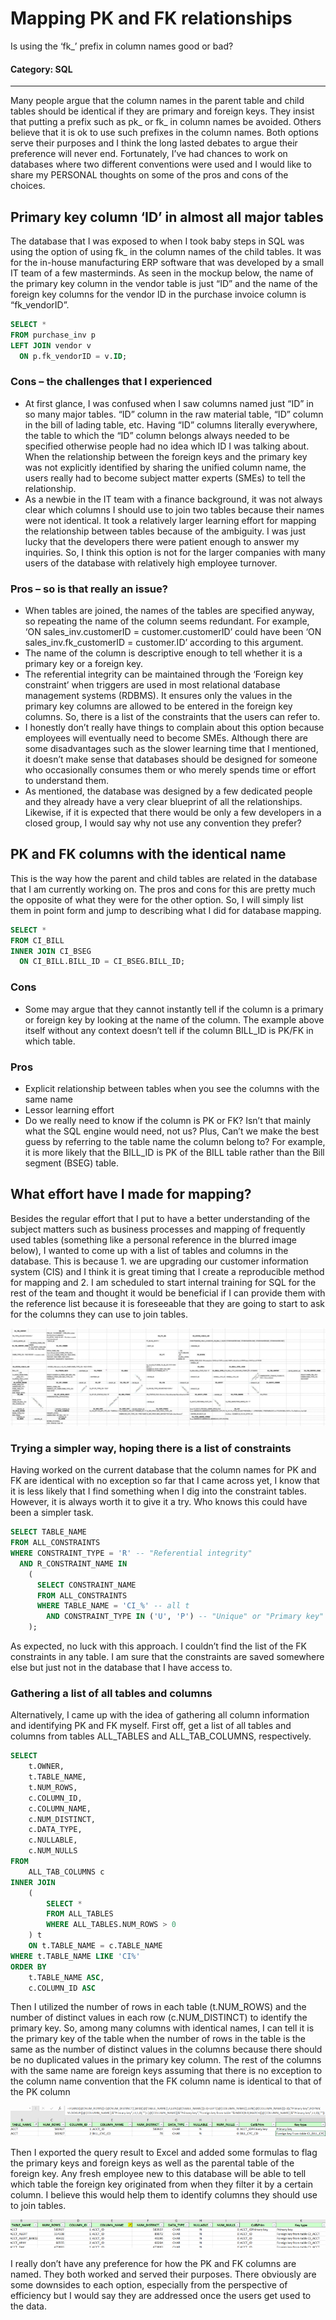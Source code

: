 # Mapping PK and FK relationships

Is using the ‘fk_’ prefix in column names good or bad?

#### Category: SQL

---

Many people argue that the column names in the parent table and child tables should be identical if they are primary and foreign keys. They insist that putting a prefix such as pk_ or fk_ in column names be avoided. Others believe that it is ok to use such prefixes in the column names. Both options serve their purposes and I think the long lasted debates to argue their preference will never end. Fortunately, I’ve had chances to work on databases where two different conventions were used and I would like to share my PERSONAL thoughts on some of the pros and cons of the choices.

## Primary key column ‘ID’ in almost all major tables

The database that I was exposed to when I took baby steps in SQL was using the option of using fk_ in the column names of the child tables. It was for the in-house manufacturing ERP software that was developed by a small IT team of a few masterminds. As seen in the mockup below, the name of the primary key column in the vendor table is just “ID” and the name of the foreign key columns for the vendor ID in the purchase invoice column is “fk_vendorID”.

```SQL
SELECT * 
FROM purchase_inv p
LEFT JOIN vendor v
  ON p.fk_vendorID = v.ID;
```

### Cons – the challenges that I experienced

- At first glance, I was confused when I saw columns named just “ID” in so many major tables. “ID” column in the raw material table, “ID” column in the bill of lading table, etc. Having “ID” columns literally everywhere, the table to which the “ID” column belongs always needed to be specified otherwise people had no idea which ID I was talking about. When the relationship between the foreign keys and the primary key was not explicitly identified by sharing the unified column name, the users really had to become subject matter experts (SMEs) to tell the relationship.
- As a newbie in the IT team with a finance background, it was not always clear which columns I should use to join two tables because their names were not identical. It took a relatively larger learning effort for mapping the relationship between tables because of the ambiguity. I was just lucky that the developers there were patient enough to answer my inquiries. So, I think this option is not for the larger companies with many users of the database with relatively high employee turnover.

### Pros – so is that really an issue?

- When tables are joined, the names of the tables are specified anyway, so repeating the name of the column seems redundant. For example, ‘ON sales_inv.customerID = customer.customerID’ could have been ‘ON sales_inv.fk_customerID = customer.ID’ according to this argument.
- The name of the column is descriptive enough to tell whether it is a primary key or a foreign key.
- The referential integrity can be maintained through the ‘Foreign key constraint’ when triggers are used in most relational database management systems (RDBMS). It ensures only the values in the primary key columns are allowed to be entered in the foreign key columns. So, there is a list of the constraints that the users can refer to.
- I honestly don’t really have things to complain about this option because employees will eventually need to become SMEs. Although there are some disadvantages such as the slower learning time that I mentioned, it doesn’t make sense that databases should be designed for someone who occasionally consumes them or who merely spends time or effort to understand them.
- As mentioned, the database was designed by a few dedicated people and they already have a very clear blueprint of all the relationships. Likewise, if it is expected that there would be only a few developers in a closed group, I would say why not use any convention they prefer?

## PK and FK columns with the identical name

This is the way how the parent and child tables are related in the database that I am currently working on. The pros and cons for this are pretty much the opposite of what they were for the other option. So, I will simply list them in point form and jump to describing what I did for database mapping.

```SQL
SELECT *
FROM CI_BILL
INNER JOIN CI_BSEG
  ON CI_BILL.BILL_ID = CI_BSEG.BILL_ID;
```

### Cons

- Some may argue that they cannot instantly tell if the column is a primary or foreign key by looking at the name of the column. The example above itself without any context doesn’t tell if the column BILL_ID is PK/FK in which table.

### Pros

- Explicit relationship between tables when you see the columns with the same name
- Lessor learning effort
- Do we really need to know if the column is PK or FK? Isn’t that mainly what the SQL engine would need, not us? Plus, Can’t we make the best guess by referring to the table name the column belong to? For example, it is more likely that the BILL_ID is PK of the BILL table rather than the Bill segment (BSEG) table.

## What effort have I made for mapping?

Besides the regular effort that I put to have a better understanding of the subject matters such as business processes and mapping of frequently used tables (something like a personal reference in the blurred image below), I wanted to come up with a list of tables and columns in the database. This is because 1. we are upgrading our customer information system (CIS) and I think it is great timing that I create a reproducible method for mapping and 2. I am scheduled to start internal training for SQL for the rest of the team and thought it would be beneficial if I can provide them with the reference list because it is foreseeable that they are going to start to ask for the columns they can use to join tables.

![mapping](/images/mapping.png)

### Trying a simpler way, hoping there is a list of constraints

Having worked on the current database that the column names for PK and FK are identical with no exception so far that I came across yet, I know that it is less likely that I find something when I dig into the constraint tables. However, it is always worth it to give it a try. Who knows this could have been a simpler task.

```SQL
SELECT TABLE_NAME
FROM ALL_CONSTRAINTS
WHERE CONSTRAINT_TYPE = 'R' -- "Referential integrity"
  AND R_CONSTRAINT_NAME IN
    (
      SELECT CONSTRAINT_NAME
      FROM ALL_CONSTRAINTS
      WHERE TABLE_NAME = 'CI_%' -- all t
        AND CONSTRAINT_TYPE IN ('U', 'P') -- "Unique" or "Primary key"
    );
```

As expected, no luck with this approach. I couldn’t find the list of the FK constraints in any table. I am sure that the constraints are saved somewhere else but just not in the database that I have access to.

### Gathering a list of all tables and columns

Alternatively, I came up with the idea of gathering all column information and identifying PK and FK myself. First off, get a list of all tables and columns from tables ALL_TABLES and ALL_TAB_COLUMNS, respectively.

```SQL
SELECT
    t.OWNER,
    t.TABLE_NAME,
    t.NUM_ROWS,
    c.COLUMN_ID,
    c.COLUMN_NAME,
    c.NUM_DISTINCT,
    c.DATA_TYPE,
    c.NULLABLE,
    c.NUM_NULLS
FROM
    ALL_TAB_COLUMNS c
INNER JOIN
    (
        SELECT *
        FROM ALL_TABLES
        WHERE ALL_TABLES.NUM_ROWS > 0
    ) t
    ON t.TABLE_NAME = c.TABLE_NAME
WHERE t.TABLE_NAME LIKE 'CI%'
ORDER BY
    t.TABLE_NAME ASC,
    c.COLUMN_ID ASC
```

Then I utilized the number of rows in each table (t.NUM_ROWS) and the number of distinct values in each row (c.NUM_DISTINCT) to identify the primary key. So, among many columns with identical names, I can tell it is the primary key of the table when the number of rows in the table is the same as the number of distinct values in the columns because there should be no duplicated values in the primary key column. The rest of the columns with the same name are foreign keys assuming that there is no exception to the column name convention that the FK column name is identical to that of the PK column

![PK-FK-formula](/images/PK-FK-formula.png)

Then I exported the query result to Excel and added some formulas to flag the primary keys and foreign keys as well as the parental table of the foreign key. Any fresh employee new to this database will be able to tell which table the foreign key originated from when they filter it by a certain column. I believe this would help them to identify columns they should use to join tables.

![PK-FK-result](/images/PK-FK-result.png)

I really don’t have any preference for how the PK and FK columns are named. They both worked and served their purposes. There obviously are some downsides to each option, especially from the perspective of efficiency but I would say they are addressed once the users get used to the data.

